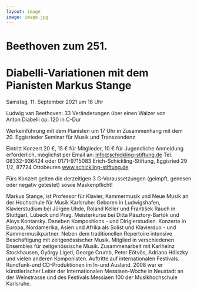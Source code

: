 ```yaml
---
layout: image
image: image.jpg
---
```


# Beethoven zum 251. 
# Diabelli-Variationen mit dem Pianisten Markus Stange

Samstag, 11. September 2021 um 18 Uhr


Ludwig van Beethoven: 
33 Veränderungen über einen Walzer von Anton Diabelli op. 120 in C-Dur


Werkeinführung mit dem Pianisten um 17 Uhr
in Zusammenhang mit dem 
20. Eggisrieder Seminar für Musik 
und Transzendenz

Eintritt Konzert 20 €, 15 € für Mitglieder, 10 € für Jugendliche
Anmeldung erforderlich, möglichst per Email an: 
info@schickling-stiftung.de 
Tel. 08332-936424 oder 0171-9715083
Erich-Schickling-Stiftung, Eggisried 29 1/2, 87724 Ottobeuren
www.schickling-stiftung.de

Fürs Konzert gelten die derzeitigen 3 G-Voraussetzungen (geimpft, genesen oder negativ getestet) sowie Maskenpflicht! 

Markus Stange, ist Professor für Klavier, Kammermusik und Neue Musik an der Hochschule für Musik Karlsruhe: Geboren in Ludwigshafen, Klavierstudium bei Jürgen Uhde, Roland Keller und František Rauch in Stuttgart, Lübeck und Prag. Meisterkurse bei Ditta Pásztory-Bartók und Aloys Kontarsky. Daneben Kompositions - und Dirigierstudien. Konzerte in Europa, Nordamerika, Asien und Afrika als Solist und Klavierduo - und Kammermusikpartner. Neben dem traditionellen Repertoire intensive Beschäftigung mit zeitgenössischer Musik. Mitglied in verschiedenen Ensembles für zeitgenössische Musik. Zusammenarbeit mit Karlheinz Stockhausen, György Ligeti, George Crumb, Peter Eötvös, Adriana Hölszky und vielen anderen Komponisten. Auftritte auf internationalen Festivals. Rundfunk-und CD-Produktionen im In-und Ausland. 2008 war er künstlerischer Leiter der Internationalen Messiaen-Woche in Neustadt an der Weinstrasse und des Festivals Messiaen 100 der Musikhochschule Karlsruhe. 


